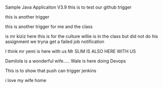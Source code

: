 Sample Java Applicaiton V3.9
this is to test our github trigger

this is another trigger

this is another trigger for me and the class

is mr kiziz here
this is for the culture
willie is in the class but did not do his assignment
we tryna get a failed job notification

I think mr yemi is here with us
Mr SLIM IS ALSO HERE WITH US


Damilola is a wonderful wife.....
Wale is here doing Devops

This is to show that push can trigger jenkins


i love my wife
home
